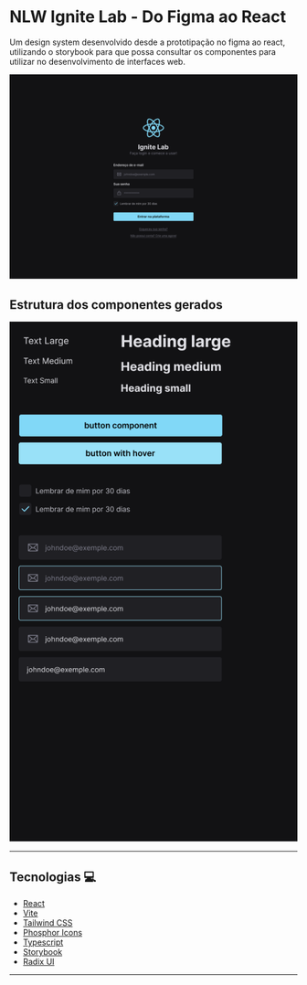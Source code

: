 # NLW Ignite Lab - Do Figma ao React

Um design system desenvolvido desde a prototipação no figma ao react, utilizando o storybook para que possa consultar os componentes para utilizar no desenvolvimento de interfaces web.

<img src="Capa.png" />

## Estrutura dos componentes gerados

<img src="componentes.png" />

___

## Tecnologias 💻

-   [React](https://reactjs.org)
-   [Vite](https://vitejs.dev/)
-   [Tailwind CSS](https://tailwindcss.com/)
-   [Phosphor Icons](https://phosphoricons.com/)
-   [Typescript](https://www.typescriptlang.org/)
-   [Storybook](https://storybook.js.org/)
-   [Radix UI](https://www.radix-ui.com/)


___

